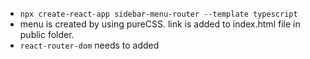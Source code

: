 * ```npx create-react-app sidebar-menu-router --template typescript```
* menu is created by using pureCSS. link is added to index.html file in public folder.
* ```react-router-dom``` needs to added